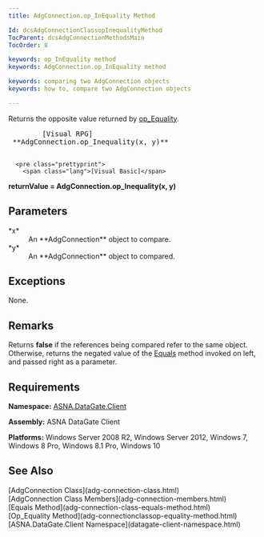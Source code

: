 ```yaml
---
title: AdgConnection.op_InEquality Method

Id: dcsAdgConnectionClassopInequalityMethod
TocParent: dcsAdgConnectionMethodsMain
TocOrder: 8

keywords: op_InEquality method
keywords: AdgConnection.op_InEquality method

keywords: comparing two AdgConnection objects
keywords: how to, compare two AdgConnection objects

---
```


Returns the opposite value returned by [op_Equality](adg-connectionclassop-equality-method.html).
<pre class="prettyprint">
        <span class="lang">[Visual RPG]</span>
 **AdgConnection.op_Inequality(x, y)** 
      </pre>
      <pre class="prettyprint">
        <span class="lang">[Visual Basic]</span>
 **returnValue = AdgConnection.op_Inequality(x, y)** 
      </pre>

## Parameters

<dl>
        <dt>
 *x* 
        </dt>
        <dd>An **AdgConnection**  object to compare. </dd>
        <dt>
 *y* 
        </dt>
        <dd>An **AdgConnection**  object to compared.</dd>
</dl>

## Exceptions

None.
## Remarks

Returns **false** if the references being compared refer to the same object. Otherwise, returns the negated value of the [Equals](adg-connection-class-equals-method.html) method invoked on left, and passed right as a parameter. 
## Requirements

**Namespace:** [ASNA.DataGate.Client](datagate-client-namespace.html) 

**Assembly:** ASNA DataGate Client

**Platforms:** Windows Server 2008 R2, Windows Server 2012, Windows 7, Windows 8 Pro, Windows 8.1 Pro, Windows 10
## See Also

<dl />
      [AdgConnection Class](adg-connection-class.html)
      <br />
      [AdgConnection Class Members](adg-connection-members.html)
      <br />
      [Equals Method](adg-connection-class-equals-method.html)
      <br />
      [Op_Equality Method](adg-connectionclassop-equality-method.html)
      <br />
      [ASNA.DataGate.Client Namespace](datagate-client-namespace.html)

